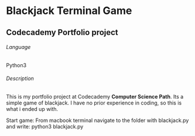 # Blackjack Terminal Game

## Codecademy Portfolio project

###### Language
Python3

###### Description
This is my portfolio project at Codecademy **Computer Science Path**.
Its a simple game of blackjack. I have no prior experience in coding,
so this is what i ended up with.

Start game:
From macbook terminal navigate to the folder with blackjack.py and write:
python3 blackjack.py
